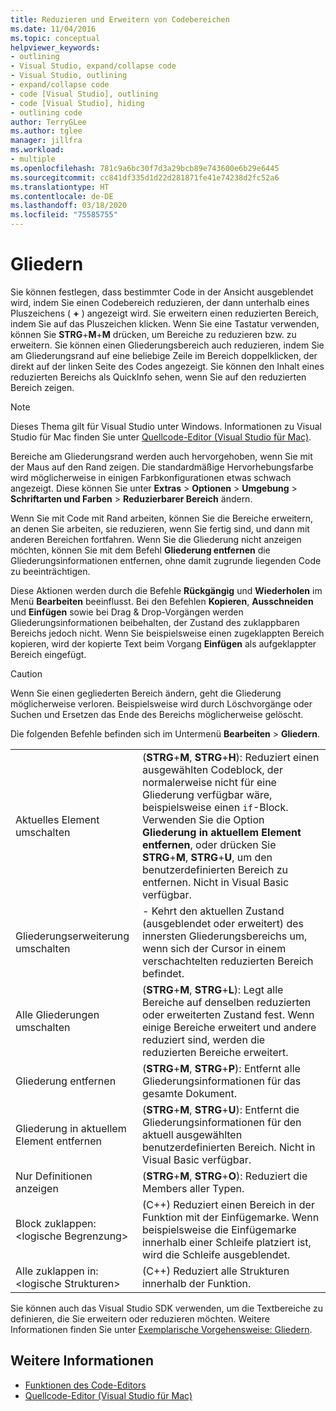 ```yaml
---
title: Reduzieren und Erweitern von Codebereichen
ms.date: 11/04/2016
ms.topic: conceptual
helpviewer_keywords:
- outlining
- Visual Studio, expand/collapse code
- Visual Studio, outlining
- expand/collapse code
- code [Visual Studio], outlining
- code [Visual Studio], hiding
- outlining code
author: TerryGLee
ms.author: tglee
manager: jillfra
ms.workload:
- multiple
ms.openlocfilehash: 781c9a6bc30f7d3a29bcb89e743600e6b29e6445
ms.sourcegitcommit: cc841df335d1d22d281871fe41e74238d2fc52a6
ms.translationtype: HT
ms.contentlocale: de-DE
ms.lasthandoff: 03/18/2020
ms.locfileid: "75585755"
---
```

# <a name="outlining"></a>Gliedern

Sie können festlegen, dass bestimmter Code in der Ansicht ausgeblendet wird, indem Sie einen Codebereich reduzieren, der dann unterhalb eines Pluszeichens ( **+** ) angezeigt wird. Sie erweitern einen reduzierten Bereich, indem Sie auf das Pluszeichen klicken. Wenn Sie eine Tastatur verwenden, können Sie **STRG**+**M**+**M** drücken, um Bereiche zu reduzieren bzw. zu erweitern. Sie können einen Gliederungsbereich auch reduzieren, indem Sie am Gliederungsrand auf eine beliebige Zeile im Bereich doppelklicken, der direkt auf der linken Seite des Codes angezeigt. Sie können den Inhalt eines reduzierten Bereichs als QuickInfo sehen, wenn Sie auf den reduzierten Bereich zeigen.

> [!NOTE]
> Dieses Thema gilt für Visual Studio unter Windows. Informationen zu Visual Studio für Mac finden Sie unter [Quellcode-Editor (Visual Studio für Mac)](/visualstudio/mac/source-editor).

Bereiche am Gliederungsrand werden auch hervorgehoben, wenn Sie mit der Maus auf den Rand zeigen. Die standardmäßige Hervorhebungsfarbe wird möglicherweise in einigen Farbkonfigurationen etwas schwach angezeigt. Diese können Sie unter **Extras** > **Optionen** > **Umgebung** > **Schriftarten und Farben** > **Reduzierbarer Bereich** ändern.

Wenn Sie mit Code mit Rand arbeiten, können Sie die Bereiche erweitern, an denen Sie arbeiten, sie reduzieren, wenn Sie fertig sind, und dann mit anderen Bereichen fortfahren. Wenn Sie die Gliederung nicht anzeigen möchten, können Sie mit dem Befehl **Gliederung entfernen** die Gliederungsinformationen entfernen, ohne damit zugrunde liegenden Code zu beeinträchtigen.

Diese Aktionen werden durch die Befehle **Rückgängig** und **Wiederholen** im Menü **Bearbeiten** beeinflusst. Bei den Befehlen **Kopieren**, **Ausschneiden** und **Einfügen** sowie bei Drag & Drop-Vorgängen werden Gliederungsinformationen beibehalten, der Zustand des zuklappbaren Bereichs jedoch nicht. Wenn Sie beispielsweise einen zugeklappten Bereich kopieren, wird der kopierte Text beim Vorgang **Einfügen** als aufgeklappter Bereich eingefügt.

> [!CAUTION]
> Wenn Sie einen gegliederten Bereich ändern, geht die Gliederung möglicherweise verloren. Beispielsweise wird durch Löschvorgänge oder Suchen und Ersetzen das Ende des Bereichs möglicherweise gelöscht.

Die folgenden Befehle befinden sich im Untermenü **Bearbeiten** > **Gliedern**.

|||
|-|-|
|Aktuelles Element umschalten|(**STRG**+**M**, **STRG**+**H**): Reduziert einen ausgewählten Codeblock, der normalerweise nicht für eine Gliederung verfügbar wäre, beispielsweise einen `if`-Block. Verwenden Sie die Option **Gliederung in aktuellem Element entfernen**, oder drücken Sie **STRG**+**M**, **STRG**+**U**, um den benutzerdefinierten Bereich zu entfernen. Nicht in Visual Basic verfügbar.|
|Gliederungserweiterung umschalten|- Kehrt den aktuellen Zustand (ausgeblendet oder erweitert) des innersten Gliederungsbereichs um, wenn sich der Cursor in einem verschachtelten reduzierten Bereich befindet.|
|Alle Gliederungen umschalten|(**STRG**+**M**, **STRG**+**L**): Legt alle Bereiche auf denselben reduzierten oder erweiterten Zustand fest. Wenn einige Bereiche erweitert und andere reduziert sind, werden die reduzierten Bereiche erweitert.|
|Gliederung entfernen|(**STRG**+**M**, **STRG**+**P**): Entfernt alle Gliederungsinformationen für das gesamte Dokument.|
|Gliederung in aktuellem Element entfernen|(**STRG**+**M**, **STRG**+**U**): Entfernt die Gliederungsinformationen für den aktuell ausgewählten benutzerdefinierten Bereich. Nicht in Visual Basic verfügbar.|
|Nur Definitionen anzeigen|(**STRG**+**M**, **STRG**+**O**): Reduziert die Members aller Typen.|
|Block zuklappen:\<logische Begrenzung>|(C++) Reduziert einen Bereich in der Funktion mit der Einfügemarke. Wenn beispielsweise die Einfügemarke innerhalb einer Schleife platziert ist, wird die Schleife ausgeblendet.|
|Alle zuklappen in: \<logische Strukturen>|(C++) Reduziert alle Strukturen innerhalb der Funktion.|

Sie können auch das Visual Studio SDK verwenden, um die Textbereiche zu definieren, die Sie erweitern oder reduzieren möchten. Weitere Informationen finden Sie unter [Exemplarische Vorgehensweise: Gliedern](../extensibility/walkthrough-outlining.md).

## <a name="see-also"></a>Weitere Informationen

- [Funktionen des Code-Editors](../ide/writing-code-in-the-code-and-text-editor.md)
- [Quellcode-Editor (Visual Studio für Mac)](/visualstudio/mac/source-editor)
